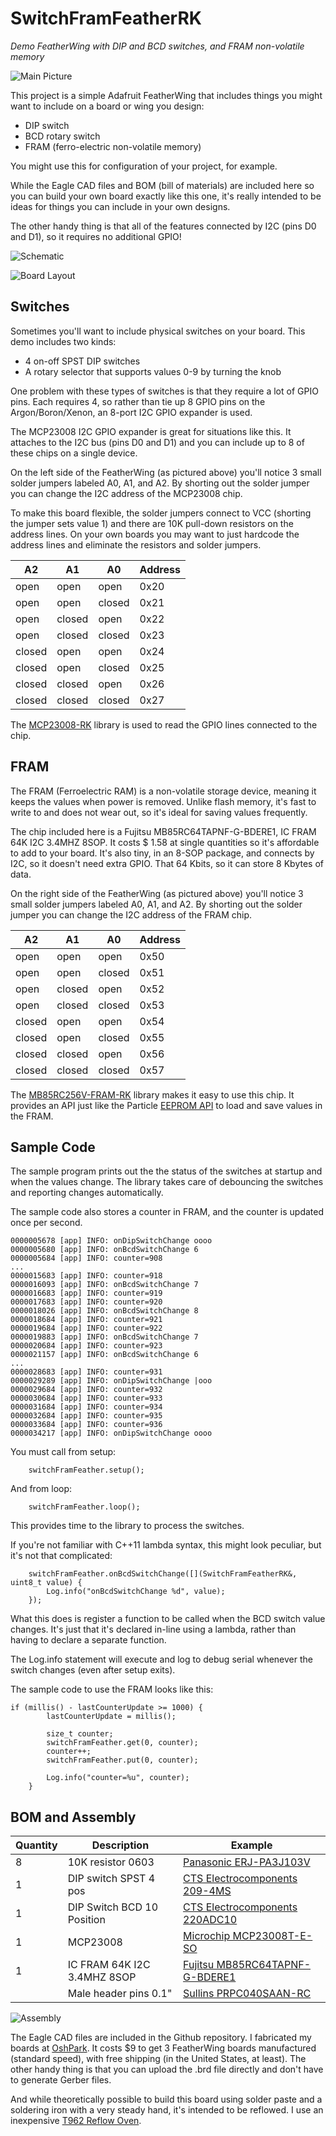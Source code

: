 # SwitchFramFeatherRK

*Demo FeatherWing with DIP and BCD switches, and FRAM non-volatile memory*

![Main Picture](images/main-pic.jpg)

This project is a simple Adafruit FeatherWing that includes things you might want to include on a board or wing you design:

- DIP switch
- BCD rotary switch
- FRAM (ferro-electric non-volatile memory)

You might use this for configuration of your project, for example.

While the Eagle CAD files and BOM (bill of materials) are included here so you can build your own board exactly like this one, it's really intended to be ideas for things you can include in your own designs.

The other handy thing is that all of the features connected by I2C (pins D0 and D1), so it requires no additional GPIO! 

![Schematic](images/schematic.png)

![Board Layout](images/board.png)

## Switches

Sometimes you'll want to include physical switches on your board. This demo includes two kinds:

- 4 on-off SPST DIP switches
- A rotary selector that supports values 0-9 by turning the knob

One problem with these types of switches is that they require a lot of GPIO pins. Each requires 4, so rather than tie up 8 GPIO pins on the Argon/Boron/Xenon, an 8-port I2C GPIO expander is used.

The MCP23008 I2C GPIO expander is great for situations like this. It attaches to the I2C bus (pins D0 and D1) and you can include up to 8 of these chips on a single device.

On the left side of the FeatherWing (as pictured above) you'll notice 3 small solder jumpers labeled A0, A1, and A2. By shorting out the solder jumper you can change the I2C address of the MCP23008 chip.

To make this board flexible, the solder jumpers connect to VCC (shorting the jumper sets value 1) and there are 10K pull-down resistors on the address lines. On your own boards you may want to just hardcode the address lines and eliminate the resistors and solder jumpers.

| A2 | A1 | A0 | Address |
| --- | --- | --- | --- | 
| open | open | open | 0x20 |
| open | open | closed  | 0x21 |
| open | closed | open | 0x22 |
| open | closed | closed | 0x23 |
| closed | open | open | 0x24 |
| closed | open | closed  | 0x25 |
| closed | closed | open | 0x26 |
| closed | closed | closed | 0x27 |

The [MCP23008-RK](https://github.com/rickkas7/MCP23008-RK) library is used to read the GPIO lines connected to the chip.


## FRAM

The FRAM (Ferroelectric RAM) is a non-volatile storage device, meaning it keeps the values when power is removed. Unlike flash memory, it's fast to write to and does not wear out, so it's ideal for saving values frequently.

The chip included here is a Fujitsu MB85RC64TAPNF-G-BDERE1, IC FRAM 64K I2C 3.4MHZ 8SOP. It costs $ 1.58 at single quantities so it's affordable to add to your board. It's also tiny, in an 8-SOP package, and connects by I2C, so it doesn't need extra GPIO. That 64 Kbits, so it can store 8 Kbytes of data.

On the right side of the FeatherWing (as pictured above) you'll notice 3 small solder jumpers labeled A0, A1, and A2. By shorting out the solder jumper you can change the I2C address of the FRAM chip.

| A2 | A1 | A0 | Address |
| --- | --- | --- | --- | 
| open | open | open | 0x50 |
| open | open | closed  | 0x51 |
| open | closed | open | 0x52 |
| open | closed | closed | 0x53 |
| closed | open | open | 0x54 |
| closed | open | closed  | 0x55 |
| closed | closed | open | 0x56 |
| closed | closed | closed | 0x57 |

The [MB85RC256V-FRAM-RK](https://github.com/rickkas7/MB85RC256V-FRAM-RK) library makes it easy to use this chip. It provides an API just like the Particle [EEPROM API](https://docs.particle.io/reference/device-os/firmware/#eeprom) to load and save values in the FRAM.


## Sample Code

The sample program prints out the the status of the switches at startup and when the values change. The library takes care of debouncing the switches and reporting changes automatically.

The sample code also stores a counter in FRAM, and the counter is updated once per second.

```
0000005678 [app] INFO: onDipSwitchChange oooo
0000005680 [app] INFO: onBcdSwitchChange 6
0000005684 [app] INFO: counter=908
...
0000015683 [app] INFO: counter=918
0000016093 [app] INFO: onBcdSwitchChange 7
0000016683 [app] INFO: counter=919
0000017683 [app] INFO: counter=920
0000018026 [app] INFO: onBcdSwitchChange 8
0000018684 [app] INFO: counter=921
0000019684 [app] INFO: counter=922
0000019883 [app] INFO: onBcdSwitchChange 7
0000020684 [app] INFO: counter=923
0000021157 [app] INFO: onBcdSwitchChange 6
...
0000028683 [app] INFO: counter=931
0000029289 [app] INFO: onDipSwitchChange |ooo
0000029684 [app] INFO: counter=932
0000030684 [app] INFO: counter=933
0000031684 [app] INFO: counter=934
0000032684 [app] INFO: counter=935
0000033684 [app] INFO: counter=936
0000034217 [app] INFO: onDipSwitchChange oooo
```

You must call from setup:

```
	switchFramFeather.setup();
```

And from loop:

```
	switchFramFeather.loop();
```

This provides time to the library to process the switches.

If you're not familiar with C++11 lambda syntax, this might look peculiar, but it's not that complicated:

```
	switchFramFeather.onBcdSwitchChange([](SwitchFramFeatherRK&, uint8_t value) {
		Log.info("onBcdSwitchChange %d", value);
	});
```

What this does is register a function to be called when the BCD switch value changes. It's just that it's declared in-line using a lambda, rather than having to declare a separate function. 

The Log.info statement will execute and log to debug serial whenever the switch changes (even after setup exits).

The sample code to use the FRAM looks like this:

```
if (millis() - lastCounterUpdate >= 1000) {
		lastCounterUpdate = millis();

		size_t counter;
		switchFramFeather.get(0, counter);
		counter++;
		switchFramFeather.put(0, counter);

		Log.info("counter=%u", counter);
	}
```


## BOM and Assembly

| Quantity | Description | Example | 
| --- | --- | --- |
| 8 | 10K resistor 0603 | [Panasonic ERJ-PA3J103V](https://www.digikey.com/product-detail/en/panasonic-electronic-components/ERJ-PA3J103V/P10KBZCT-ND/5036237) |
| 1 | DIP switch SPST 4 pos | [CTS Electrocomponents 209-4MS](https://www.digikey.com/product-detail/en/cts-electrocomponents/209-4MS/CT2094MS-ND/217664) |
| 1 | DIP Switch BCD 10 Position | [CTS Electrocomponents 220ADC10](https://www.digikey.com/product-detail/en/220ADC10/CT3069-ND/4743855/?itemSeq=273765935) |
| 1 | MCP23008 | [Microchip MCP23008T-E-SO](https://www.digikey.com/product-detail/en/microchip-technology/MCP23008T-E-SO/MCP23008T-E-SOCT-ND/5358243) |
| 1 | IC FRAM 64K I2C 3.4MHZ 8SOP | [Fujitsu MB85RC64TAPNF-G-BDERE1](https://www.digikey.com/product-detail/en/fujitsu-electronics-america-inc/MB85RC64TAPNF-G-BDERE1/865-1274-1-ND/6802280) |
| | Male header pins 0.1" | [Sullins PRPC040SAAN-RC](https://www.digikey.com/product-detail/en/PRPC040SAAN-RC/S1011EC-40-ND/2775214) |


![Assembly](images/assembly.png)

The Eagle CAD files are included in the Github repository. I fabricated my boards at [OshPark](https://oshpark.com). It costs $9 to get 3 FeatherWing boards manufactured (standard speed), with free shipping (in the United States, at least). The other handy thing is that you can upload the .brd file directly and don't have to generate Gerber files.

And while theoretically possible to build this board using solder paste and a soldering iron with a very steady hand, it's intended to be reflowed. I use an inexpensive [T962 Reflow Oven](https://www.amazon.com/SMTHouse-Infrared-Soldering-Machine-Automatic/dp/B0152FTXN2/ref=sr_1_4).


